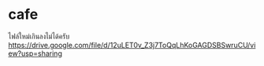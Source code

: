 # cafe
ไฟล์ใหม่เกินลงไม่ได้ครับ 
https://drive.google.com/file/d/12uLET0v_Z3j7ToQqLhKoGAGDSBSwruCU/view?usp=sharing

